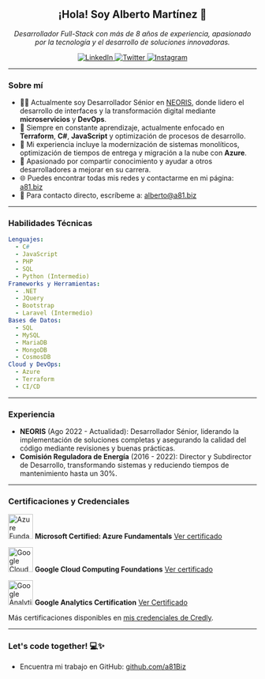 <h2 align="center">¡Hola! Soy Alberto Martínez 🎉</h2>

<p align="center"><em>Desarrollador Full-Stack con más de 8 años de experiencia, apasionado por la tecnología y el desarrollo de soluciones innovadoras.</em></p>

<p align="center">
  <a href="https://www.linkedin.com/in/albemarnez/">
    <img src="https://img.shields.io/badge/LinkedIn-0077B5?style=for-the-badge&logo=linkedin&logoColor=white" alt="LinkedIn">
  </a>
  <a href="https://twitter.com/albertormenta">
    <img src="https://img.shields.io/badge/Twitter-1DA1F2?style=for-the-badge&logo=twitter&logoColor=white" alt="Twitter">
  </a>
  <a href="https://www.instagram.com/albertomado/">
    <img src="https://img.shields.io/badge/Instagram-E4405F?style=for-the-badge&logo=instagram&logoColor=white" alt="Instagram">
  </a>
</p>

---

<h3>Sobre mí</h3>

- 👨‍💻 Actualmente soy Desarrollador Sénior en [NEORIS](https://www.neoris.com/), donde lidero el desarrollo de interfaces y la transformación digital mediante **microservicios** y **DevOps**.
- 🌱 Siempre en constante aprendizaje, actualmente enfocado en **Terraform**, **C#**, **JavaScript** y optimización de procesos de desarrollo.
- 🚀 Mi experiencia incluye la modernización de sistemas monolíticos, optimización de tiempos de entrega y migración a la nube con **Azure**.
- 🎯 Apasionado por compartir conocimiento y ayudar a otros desarrolladores a mejorar en su carrera.
- 🌐 Puedes encontrar todas mis redes y contactarme en mi página: [a81.biz](https://a81.biz/)
- 📧 Para contacto directo, escríbeme a: [alberto@a81.biz](mailto:alberto@a81.biz)

---

<h3>Habilidades Técnicas</h3>

```yaml
Lenguajes:
  - C#
  - JavaScript
  - PHP
  - SQL
  - Python (Intermedio)
Frameworks y Herramientas:
  - .NET
  - JQuery
  - Bootstrap
  - Laravel (Intermedio)
Bases de Datos:
  - SQL
  - MySQL
  - MariaDB
  - MongoDB
  - CosmosDB
Cloud y DevOps:
  - Azure
  - Terraform
  - CI/CD
```

---

<h3>Experiencia</h3>

- **NEORIS** (Ago 2022 - Actualidad): Desarrollador Sénior, liderando la implementación de soluciones completas y asegurando la calidad del código mediante revisiones y buenas prácticas.
- **Comisión Reguladora de Energía** (2016 - 2022): Director y Subdirector de Desarrollo, transformando sistemas y reduciendo tiempos de mantenimiento hasta un 30%.

---

<h3>Certificaciones y Credenciales</h3>

[<img src="https://images.credly.com/size/340x340/images/be8fcaeb-c769-4858-b567-ffaaa73ce8cf/image.png" alt="Azure Fundamentals Badge" style="width:50px;height:50px;">](https://www.credly.com/badges/c9aad3fe-1021-47a0-bd0b-e4a37099eda4) **Microsoft Certified: Azure Fundamentals** [Ver certificado](https://www.credly.com/badges/c9aad3fe-1021-47a0-bd0b-e4a37099eda4)

[<img src="https://images.credly.com/images/4dda8ae4-99ee-476c-bca3-6f0adbab42fe/image.png" alt="Google Cloud Computing Badge" style="width:50px;height:50px;">](https://www.credly.com/badges/1216be33-386d-4155-85ab-a0363bb3b6dc) **Google Cloud Computing Foundations** [Ver certificado](https://www.credly.com/badges/1216be33-386d-4155-85ab-a0363bb3b6dc) 

[<img src="https://templates.images.credential.net/16722171176440784346699372916351.png" alt="Google Analytics Badge" style="width:50px;height:50px;">](https://skillshop.credential.net/fba14fa3-3011-403a-9c8b-aedfab3ee478) **Google Analytics Certification** [Ver Certificado](https://skillshop.credential.net/fba14fa3-3011-403a-9c8b-aedfab3ee478) 

Más certificaciones disponibles en [mis credenciales de Credly](https://www.credly.com/users/alberto-martinez.065c20ea).

---

<h3>Let's code together! 💻✨</h3>

- Encuentra mi trabajo en GitHub: [github.com/a81Biz](https://github.com/a81Biz)
